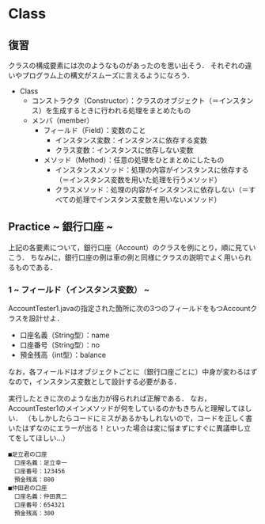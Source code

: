 # Class

## 復習
クラスの構成要素には次のようなものがあったのを思い出そう．
それぞれの違いやプログラム上の構文がスムーズに言えるようになろう．

- Class
	- コンストラクタ（Constructor）：クラスのオブジェクト（＝インスタンス）を生成するときに行われる処理をまとめたもの
	- メンバ（member）
		- フィールド（Field）：変数のこと
			- インスタンス変数：インスタンスに依存する変数
			- クラス変数：インスタンスに依存しない変数
		- メソッド（Method）：任意の処理をひとまとめにしたもの
			- インスタンスメソッド：処理の内容がインスタンスに依存する（＝インスタンス変数を用いた処理を行うメソッド）
			- クラスメソッド：処理の内容がインスタンスに依存しない（＝すべての処理でインスタンス変数を用いないメソッド）


## Practice ~ 銀行口座 ~
上記の各要素について，銀行口座（Account）のクラスを例にとり，順に見ていこう．
ちなみに，銀行口座の例は車の例と同様にクラスの説明でよく用いられるものである．

### 1 ~ フィールド（インスタンス変数） ~
AccountTester1.javaの指定された箇所に次の3つのフィールドをもつAccountクラスを設計せよ．

- 口座名義（String型）：name
- 口座番号（String型）：no
- 預金残高（int型）：balance

なお，各フィールドはオブジェクトごとに（銀行口座ごとに）中身が変わるはずなので，インスタンス変数として設計する必要がある．

実行したときに次のような出力が得られれば正解である．
なお，AccountTester1のメインメソッドが何をしているのかもきちんと理解してほしい．
（もしかしたらコードにミスがあるかもしれないので，コードを正しく書いたはずなのにエラーが出る！といった場合は変に悩まずにすぐに異議申し立てをしてほしい…）

```
■足立君の口座
　口座名義：足立幸一
　口座番号：123456
　預金残高：800
■仲田君の口座
　口座名義：仲田真二
　口座番号：654321
　預金残高：300
```
